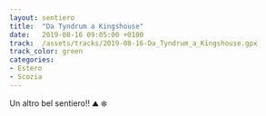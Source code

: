 ```yaml
---
layout: sentiero
title:  "Da Tyndrum a Kingshouse"
date:   2019-08-16 09:05:00 +0100
track:  /assets/tracks/2019-08-16-Da_Tyndrum_a_Kingshouse.gpx
track_color: green
categories:
- Estero
- Scozia
---
```


Un altro bel sentiero!! :mountain: :snowflake: